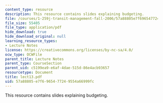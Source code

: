 ```yaml
---
content_type: resource
description: This resource contains slides explaining budgeting.
file: /courses/1-259j-transit-management-fall-2006/57a88805e7f6965477249554a66999fc_lect13.pdf
file_size: 55405
file_type: application/pdf
hide_download: true
hide_download_original: null
learning_resource_types:
- Lecture Notes
license: https://creativecommons.org/licenses/by-nc-sa/4.0/
ocw_type: OCWFile
parent_title: Lecture Notes
parent_type: CourseSection
parent_uid: c5199ea9-e6af-4dae-515d-86e4acb93657
resourcetype: Document
title: lect13.pdf
uid: 57a88805-e7f6-9654-7724-9554a66999fc
---
```

This resource contains slides explaining budgeting.